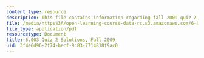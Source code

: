 ```yaml
---
content_type: resource
description: This file contains information regarding fall 2009 quiz 2 solutions.
file: /media/https%3A/open-learning-course-data-rc.s3.amazonaws.com/6-003-signals-and-systems-fall-2011/3f4e6d962f74becf9c837714818f9ac0_MIT6_003F11_F09q2_sol.pdf
file_type: application/pdf
resourcetype: Document
title: 6.003 Quiz 2 Solutions, Fall 2009
uid: 3f4e6d96-2f74-becf-9c83-7714818f9ac0
---
```

